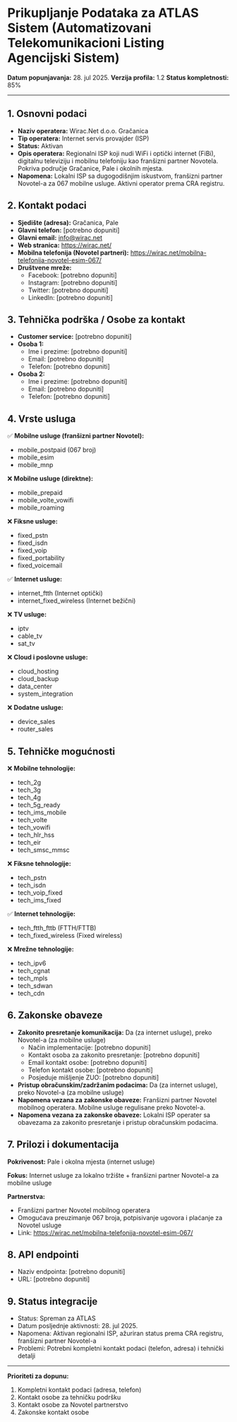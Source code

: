 # Prikupljanje Podataka za ATLAS Sistem (Automatizovani Telekomunikacioni Listing Agencijski Sistem)

**Datum popunjavanja:** 28. jul 2025.
**Verzija profila:** 1.2
**Status kompletnosti:** 85%

---

## 1. Osnovni podaci

- **Naziv operatera:** Wirac.Net d.o.o. Gračanica
- **Tip operatera:** Internet servis provajder (ISP)
- **Status:** Aktivan
- **Opis operatera:** Regionalni ISP koji nudi WiFi i optički internet (FiBi), digitalnu televiziju i mobilnu telefoniju kao franšizni partner Novotela. Pokriva područje Gračanice, Pale i okolnih mjesta.
- **Napomena:** Lokalni ISP sa dugogodišnjim iskustvom, franšizni partner Novotel-a za 067 mobilne usluge. Aktivni operator prema CRA registru.

## 2. Kontakt podaci

- **Sjedište (adresa):** Gračanica, Pale
- **Glavni telefon:** [potrebno dopuniti]
- **Glavni email:** info@wirac.net
- **Web stranica:** https://wirac.net/
- **Mobilna telefonija (Novotel partneri):** https://wirac.net/mobilna-telefonija-novotel-esim-067/
- **Društvene mreže:**
  - Facebook: [potrebno dopuniti]
  - Instagram: [potrebno dopuniti]
  - Twitter: [potrebno dopuniti]
  - LinkedIn: [potrebno dopuniti]

## 3. Tehnička podrška / Osobe za kontakt

- **Customer service:** [potrebno dopuniti]
- **Osoba 1:**
  - Ime i prezime: [potrebno dopuniti]
  - Email: [potrebno dopuniti]
  - Telefon: [potrebno dopuniti]
- **Osoba 2:**
  - Ime i prezime: [potrebno dopuniti]
  - Email: [potrebno dopuniti]
  - Telefon: [potrebno dopuniti]

## 4. Vrste usluga

✅ **Mobilne usluge (franšizni partner Novotel):**
- mobile_postpaid (067 broj)
- mobile_esim
- mobile_mnp

❌ **Mobilne usluge (direktne):**
- mobile_prepaid
- mobile_volte_vowifi
- mobile_roaming

❌ **Fiksne usluge:**
- fixed_pstn
- fixed_isdn
- fixed_voip
- fixed_portability
- fixed_voicemail

✅ **Internet usluge:**
- internet_ftth (Internet optički)
- internet_fixed_wireless (Internet bežični)

❌ **TV usluge:**
- iptv
- cable_tv
- sat_tv

❌ **Cloud i poslovne usluge:**
- cloud_hosting
- cloud_backup
- data_center
- system_integration

❌ **Dodatne usluge:**
- device_sales
- router_sales

## 5. Tehničke mogućnosti

❌ **Mobilne tehnologije:**
- tech_2g
- tech_3g
- tech_4g
- tech_5g_ready
- tech_ims_mobile
- tech_volte
- tech_vowifi
- tech_hlr_hss
- tech_eir
- tech_smsc_mmsc

❌ **Fiksne tehnologije:**
- tech_pstn
- tech_isdn
- tech_voip_fixed
- tech_ims_fixed

✅ **Internet tehnologije:**
- tech_ftth_fttb (FTTH/FTTB)
- tech_fixed_wireless (Fixed wireless)

❌ **Mrežne tehnologije:**
- tech_ipv6
- tech_cgnat
- tech_mpls
- tech_sdwan
- tech_cdn

## 6. Zakonske obaveze

- **Zakonito presretanje komunikacija:** Da (za internet usluge), preko Novotel-a (za mobilne usluge)
  - Način implementacije: [potrebno dopuniti]
  - Kontakt osoba za zakonito presretanje: [potrebno dopuniti]
  - Email kontakt osobe: [potrebno dopuniti]
  - Telefon kontakt osobe: [potrebno dopuniti]
  - Posjeduje mišljenje ZUO: [potrebno dopuniti]
- **Pristup obračunskim/zadržanim podacima:** Da (za internet usluge), preko Novotel-a (za mobilne usluge)
- **Napomena vezana za zakonske obaveze:** Franšizni partner Novotel mobilnog operatera. Mobilne usluge regulisane preko Novotel-a.
- **Napomena vezana za zakonske obaveze:** Lokalni ISP operater sa obavezama za zakonito presretanje i pristup obračunskim podacima.

## 7. Prilozi i dokumentacija

**Pokrivenost:** Pale i okolna mjesta (internet usluge)

**Fokus:** Internet usluge za lokalno tržište + franšizni partner Novotel-a za mobilne usluge

**Partnerstva:** 
- Franšizni partner Novotel mobilnog operatera
- Omogućava preuzimanje 067 broja, potpisivanje ugovora i plaćanje za Novotel usluge
- Link: https://wirac.net/mobilna-telefonija-novotel-esim-067/

## 8. API endpointi

- Naziv endpointa: [potrebno dopuniti]
- URL: [potrebno dopuniti]

## 9. Status integracije

- Status: Spreman za ATLAS
- Datum posljednje aktivnosti: 28. jul 2025.
- Napomena: Aktivan regionalni ISP, ažuriran status prema CRA registru, franšizni partner Novotel-a
- Problemi: Potrebni kompletni kontakt podaci (telefon, adresa) i tehnički detalji

---

**Prioriteti za dopunu:**
1. Kompletni kontakt podaci (adresa, telefon)
2. Kontakt osobe za tehničku podršku
3. Kontakt osobe za Novotel partnerstvo
4. Zakonske kontakt osobe
